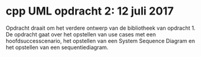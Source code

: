 # cpp UML opdracht 2: 12 juli 2017

Opdracht draait om het verdere ontwerp van de bibliotheek van opdracht 1.
De opdracht gaat over het opstellen van use cases met een hoofdsuccesscenario, het 
opstellen van een System Sequence Diagram en het opstellen van een sequentiediagram.
